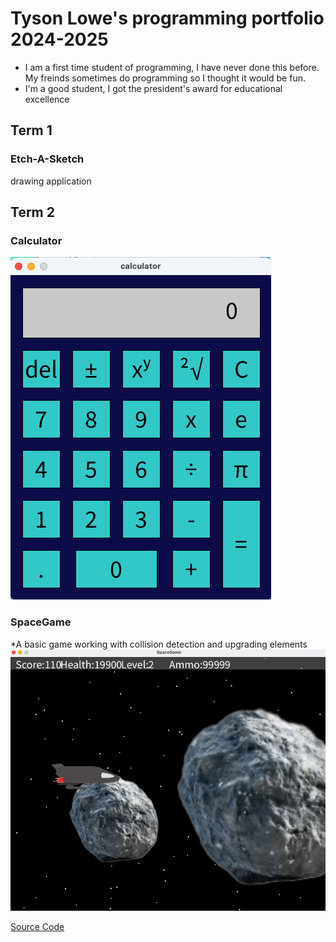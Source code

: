 # Tyson Lowe's programming portfolio 2024-2025
* I am a first time student of programming, I have never done this before. My freinds sometimes do programming so I thought it would be fun. 
* I'm a good student, I got the president's award for educational excellence

## Term 1
### Etch-A-Sketch
drawing application 
## Term 2
### Calculator
![running app](https://github.com/John-Langbert/programmingportfolio/blob/main/images/calculator.png?raw=true)
### SpaceGame
*A basic game working with collision detection and upgrading elements
![running game](https://github.com/John-Langbert/programmingportfolio/blob/main/images/SpaceGame.png?raw=true) 

[Source Code](https://github.com/John-Langbert/programmingportfolio/tree/main/src/term2/SpaceGame)

